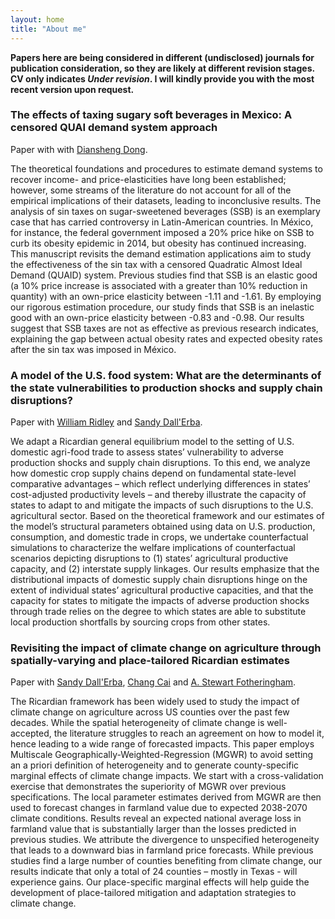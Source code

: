 ```yaml
---
layout: home
title: "About me"
---
```



**Papers here are being considered in different (undisclosed) journals for publication consideration, so they are likely at different revision stages. CV only indicates *Under revision*. I will kindly provide you with the most recent version upon request.**

### The effects of taxing sugary soft beverages in Mexico: A censored QUAI demand system  approach

Paper with with [Diansheng Dong](https://www.ers.usda.gov/authors/ers-staff-directory/diansheng-dong/).

The theoretical foundations and procedures to estimate demand systems to recover income- and price-elasticities have long been established; however, some streams of the literature do not account for all of the empirical implications of their datasets, leading to inconclusive results. The analysis of sin taxes on sugar-sweetened beverages (SSB) is an exemplary case that has carried controversy in Latin-American countries. In México, for instance, the federal government imposed a 20% price hike on SSB to curb its obesity epidemic in 2014, but obesity has continued increasing. This manuscript revisits the demand estimation applications aim to study the effectiveness of the sin tax with a censored Quadratic Almost Ideal Demand (QUAID) system. Previous studies find that SSB is an elastic good (a 10% price increase is associated with a greater than 10% reduction in quantity) with an own-price elasticity between -1.11 and -1.61. By employing our rigorous estimation procedure, our study finds that SSB is an inelastic good with an own-price elasticity between -0.83 and -0.98. Our results suggest that SSB taxes are not as effective as previous research indicates, explaining the gap between actual obesity rates and expected obesity rates after the sin tax was imposed in México.

### A model of the U.S. food system: What are the determinants of the state vulnerabilities to production shocks and supply chain disruptions?

Paper with [William Ridley](https://ace.illinois.edu/directory/wridley) and [Sandy Dall'Erba](https://ace.illinois.edu/directory/dallerba).

We adapt a Ricardian general equilibrium model to the setting of U.S. domestic agri-food trade to assess states’ vulnerability to adverse production shocks and supply chain disruptions. To this end, we analyze how domestic crop supply chains depend on fundamental state-level comparative advantages – which reflect underlying differences in states’ cost-adjusted productivity levels – and thereby illustrate the capacity of states to adapt to and mitigate the impacts of such disruptions to the U.S. agricultural sector. Based on the theoretical framework and our estimates of the model’s structural parameters obtained using data on U.S. production, consumption, and domestic trade in crops, we undertake counterfactual simulations to characterize the welfare implications of counterfactual scenarios depicting disruptions to (1) states’ agricultural productive capacity, and (2) interstate supply linkages. Our results emphasize that the distributional impacts of domestic supply chain disruptions hinge on the extent of individual states’ agricultural productive capacities, and that the capacity for states to mitigate the impacts of adverse production shocks through trade relies on the degree to which states are able to substitute local production shortfalls by sourcing crops from other states.

### Revisiting the impact of climate change on agriculture through spatially-varying and place-tailored Ricardian estimates

Paper with [Sandy Dall'Erba](https://ace.illinois.edu/directory/dallerba), [Chang Cai](https://ace.illinois.edu/directory/ccai5) and [A. Stewart Fotheringham](https://sgsup.asu.edu/stewart-fotheringham).

The Ricardian framework has been widely used to study the impact of climate change on agriculture across US counties over the past few decades. While the spatial heterogeneity of climate change is well-accepted, the literature struggles to reach an agreement on how to model it, hence leading to a wide range of forecasted impacts. This paper employs Multiscale Geographically-Weighted-Regression (MGWR) to avoid setting an a priori definition of heterogeneity and to generate county-specific marginal effects of climate change impacts. We start with a cross-validation exercise that demonstrates the superiority of MGWR over previous specifications. The local parameter estimates derived from MGWR are then used to forecast changes in farmland value due to expected 2038-2070 climate conditions. Results reveal an expected national average loss in farmland value that is substantially larger than the losses predicted in previous studies. We attribute the divergence to unspecified heterogeneity that leads to a downward bias in farmland price forecasts. While previous studies find a large number of counties benefiting from climate change, our results indicate that only a total of 24 counties – mostly in Texas - will experience gains. Our place-specific marginal effects will help guide the development of place-tailored mitigation and adaptation strategies to climate change.